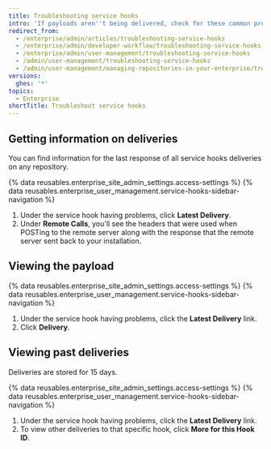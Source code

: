 ```yaml
---
title: Troubleshooting service hooks
intro: 'If payloads aren''t being delivered, check for these common problems.'
redirect_from:
  - /enterprise/admin/articles/troubleshooting-service-hooks
  - /enterprise/admin/developer-workflow/troubleshooting-service-hooks
  - /enterprise/admin/user-management/troubleshooting-service-hooks
  - /admin/user-management/troubleshooting-service-hooks
  - /admin/user-management/managing-repositories-in-your-enterprise/troubleshooting-service-hooks
versions:
  ghes: '*'
topics:
  - Enterprise
shortTitle: Troubleshoot service hooks
---
```

## Getting information on deliveries

You can find information for the last response of all service hooks deliveries on any repository.

{% data reusables.enterprise_site_admin_settings.access-settings %}
{% data reusables.enterprise_user_management.service-hooks-sidebar-navigation %}
1. Under the service hook having problems, click **Latest Delivery**.
1. Under **Remote Calls**, you'll see the headers that were used when POSTing to the remote server along with the response that the remote server sent back to your installation.

## Viewing the payload

{% data reusables.enterprise_site_admin_settings.access-settings %}
{% data reusables.enterprise_user_management.service-hooks-sidebar-navigation %}
1. Under the service hook having problems, click the **Latest Delivery** link.
1. Click **Delivery**.

## Viewing past deliveries

Deliveries are stored for 15 days.

{% data reusables.enterprise_site_admin_settings.access-settings %}
{% data reusables.enterprise_user_management.service-hooks-sidebar-navigation %}
1. Under the service hook having problems, click the **Latest Delivery** link.
1. To view other deliveries to that specific hook, click **More for this Hook ID**.
